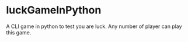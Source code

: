 # luckGameInPython
A CLI game in python to test you are luck. Any number of player can play this game.
